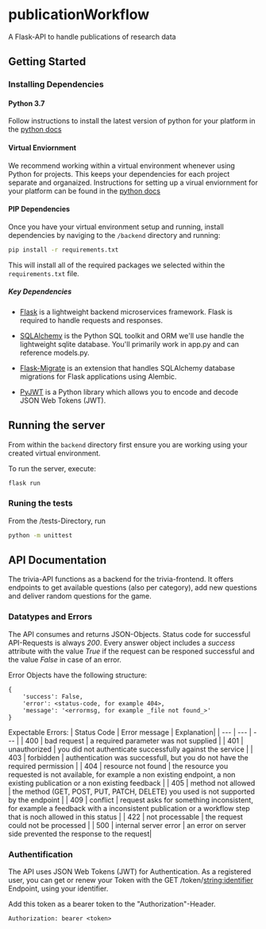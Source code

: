 # publicationWorkflow
A Flask-API to handle publications of research data

## Getting Started

### Installing Dependencies

#### Python 3.7

Follow instructions to install the latest version of python for your platform in the [python docs](https://docs.python.org/3/using/unix.html#getting-and-installing-the-latest-version-of-python)

#### Virtual Enviornment

We recommend working within a virtual environment whenever using Python for projects. This keeps your dependencies for each project separate and organaized. Instructions for setting up a virual enviornment for your platform can be found in the [python docs](https://packaging.python.org/guides/installing-using-pip-and-virtual-environments/)

#### PIP Dependencies

Once you have your virtual environment setup and running, install dependencies by naviging to the `/backend` directory and running:

```bash
pip install -r requirements.txt
```

This will install all of the required packages we selected within the `requirements.txt` file.

##### Key Dependencies

- [Flask](http://flask.pocoo.org/)  is a lightweight backend microservices framework. Flask is required to handle requests and responses.

- [SQLAlchemy](https://www.sqlalchemy.org/) is the Python SQL toolkit and ORM we'll use handle the lightweight sqlite database. You'll primarily work in app.py and can reference models.py. 

- [Flask-Migrate](https://flask-migrate.readthedocs.io/en/latest/) is an extension that handles SQLAlchemy database migrations for Flask applications using Alembic.

- [PyJWT](https://pyjwt.readthedocs.io/en/latest/) is a Python library which allows you to encode and decode JSON Web Tokens (JWT).

## Running the server

From within the `backend` directory first ensure you are working using your created virtual environment.

To run the server, execute:

```bash
flask run
```

### Runing the tests 

From the /tests-Directory, run 
```bash
python -m unittest
```

## API Documentation

The trivia-API functions as a backend for the trivia-frontend. It offers endpoints to get available questions (also per category), add new questions and deliver random questions for the game. 

### Datatypes and Errors

The API consumes and returns JSON-Objects. Status code for successful API-Requests is always _200_. Every answer object includes a _success_ attribute with the value _True_ if the request can be responed successful and the value _False_ in case of an error.

Error Objects have the following structure:
```
{
    'success': False,
    'error': <status-code, for example 404>,
    'message': '<errormsg, for example _file not found_>'
}

```

Expectable Errors:
| Status Code | Error message | Explanation|
| --- | --- | --- |
| 400 | bad request | a required parameter was not supplied |
| 401 | unauthorized | you did not authenticate successfully against the service |
| 403 | forbidden | authentication was successfull, but you do not have the required permission |
| 404 | resource not found | the resource you requested is not available, for example a non existing endpoint, a non existing publication or a non existing feedback |
| 405 | method not allowed | the method (GET, POST, PUT, PATCH, DELETE) you used is not supported by the endpoint |
| 409 | conflict | request asks for something inconsistent, for example a feedback with a inconsistent publication or a workflow step that is noch allowed in this status |
| 422 | not processable | the request could not be processed |
| 500 | internal server error | an error on server side prevented the response to the request|

### Authentification
The API uses JSON Web Tokens (JWT) for Authentication. As a registered user, you can get or renew your Token with the GET /token/<string:identifier> Endpoint, using your identifier.

Add this token as a bearer token to the "Authorization"-Header. 

```Authorization: bearer <token>```


